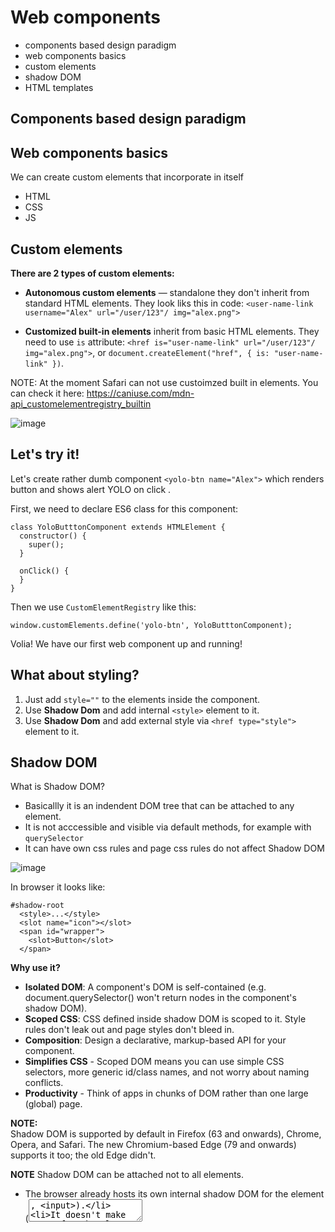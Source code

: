 # Web components

- components based design paradigm
- web components basics
- custom elements
- shadow DOM
- HTML templates


## Components based design paradigm


## Web components basics
We can create custom elements that incorporate in itself
- HTML
- CSS
- JS


## Custom elements

**There are 2 types of custom elements:**
- **Autonomous custom elements**  — standalone they don't inherit from standard HTML elements. They look liks this in code: `<user-name-link username="Alex" url="/user/123"/ img="alex.png">`

- **Customized built-in elements** inherit from basic HTML elements. They need to use `is` attribute: `<href is="user-name-link" url="/user/123"/ img="alex.png">`, or `document.createElement("href", { is: "user-name-link" })`.

NOTE: At the moment Safari can not use custoimzed built in elements. You can check it here: https://caniuse.com/mdn-api_customelementregistry_builtin

![image](https://user-images.githubusercontent.com/22635061/139707703-6dfe9cfd-def9-4fa6-b210-33315cdfb6b3.png)


## Let's try it!
Let's create rather dumb component `<yolo-btn name="Alex">` which renders button and shows alert YOLO on click .

First, we need to declare ES6 class for this component:
```
class YoloButttonComponent extends HTMLElement {
  constructor() {
    super();
  }
  
  onClick() {
  }
}
```

Then we use `CustomElementRegistry` like this:
```
window.customElements.define('yolo-btn', YoloButttonComponent);
```

Volia! We have our first web component up and running!

## What about styling?

1. Just add `style=""` to the elements inside the component.
2. Use **Shadow Dom** and add internal `<style>` element to it.
3. Use **Shadow Dom** and add external style via `<href type="style">` element to it.


## Shadow DOM
What is Shadow DOM? 
- Basicallly it is an indendent DOM tree that can be attached to any element. 
- It is not acccessible and visible via default methods,  for example with `querySelector`
- It can have own css rules and page css rules do not affect Shadow DOM

![image](https://developer.mozilla.org/en-US/docs/Web/Web_Components/Using_shadow_DOM/shadowdom.svg)

In browser it looks like:
```
#shadow-root
  <style>...</style>
  <slot name="icon"></slot>
  <span id="wrapper">
    <slot>Button</slot>
  </span>
```

**Why use it?**
- **Isolated DOM**: A component's DOM is self-contained (e.g. document.querySelector() won't return nodes in the component's shadow DOM).
- **Scoped CSS**: CSS defined inside shadow DOM is scoped to it. Style rules don't leak out and page styles don't bleed in.
- **Composition**: Design a declarative, markup-based API for your component.
- **Simplifies CSS** - Scoped DOM means you can use simple CSS selectors, more generic id/class names, and not worry about naming conflicts.
- **Productivity** - Think of apps in chunks of DOM rather than one large (global) page.

**NOTE:**  
Shadow DOM is supported by default in Firefox (63 and onwards), Chrome, Opera, and Safari. The new Chromium-based Edge (79 and onwards) supports it too; the old Edge didn't.

**NOTE**
Shadow DOM can be attached not to all elements. 
- The browser already hosts its own internal shadow DOM for the element (<textarea>, <input>).
- It doesn't make sense for the element to host a shadow DOM (<img>).
So host can be **custom element** or one of this element types: 
`"article", "aside", "blockquote", "body", "div", "footer", "h1", "h2", "h3", "h4", "h5", "h6", "header", "main", "nav", "p", "section", "span"`

Every element can hav 2 DOM subtrees:
- Light DOM Tree
- Shadow DOM Tree

**If shadow dom is present, only it is rendering**


There are some bits of shadow DOM terminology to be aware of:

- **Shadow host:** The regular DOM node that the shadow DOM is attached to.
- **Shadow tree**: The DOM tree inside the shadow DOM.
- **Shadow boundary**: the place where the shadow DOM ends, and the regular DOM begins.
- **Shadow root**: The root node of the shadow tree.


**USAGE**
```
const shadow = elementRef.attachShadow({mode: 'open'});
// or
const shadow = elementRef.attachShadow({mode: 'closed'});
```
In open mode shadow of element is accesible by `element.shadowRoot` property. In closed it will be `null`

```
const elemShadow = myCustomElem.shadowRoot;
```

**Usage with Custom Elemens**
```
  class YoloBox extends HTMLElement {
  constructor() {
    super(); // always call super() first in the constructor.

    // Attach a shadow root to 
    const shadowRoot = this.attachShadow({mode: 'open'});
    shadowRoot.innerHTML = `
      <style>.yolo-box { color: red }</style> <!-- styles are scoped! -->
      <div id="yolo-box">...</div>
    `;
  }

  customElements.define('my-element', YoloBox);
```


### Shadow DOM Slots 
Light DOM elements can appear in Shadow DOM via 'portals' called slots.

**Named slots**

```
<yolo-card>
  <img slot="avatar" src="/my-ava.png" />
  <p slot="desc">
    <b>Yolo</b>
    My name is ...
    My page is 
  </p>
</yolo-card>
```
  
```
    const shadowRoot = this.attachShadow({mode: 'open'});
    shadowRoot.innerHTML = `
      <div id="yolo-box">
          <div class="avatar">
             <slot name="avatar"></slot>
          </div>
          <!-- some more markup--->
          <div class="desc">
             <slot name="desc"></slot>
          </div>
      </div>
    `;
  }

  customElements.define('my-element', YoloBox);
```

Slots in shadow DOM:
```
<!-- Default slot. If there's more than one default slot, the first is used. -->
<slot></slot>

<slot>fallback content</slot> <!-- default slot with fallback content -->

<slot> <!-- default slot entire DOM tree as fallback -->
  <h2>Title</h2>
  <summary>Description text</summary>
</slot>
```


  

## HTML templates






